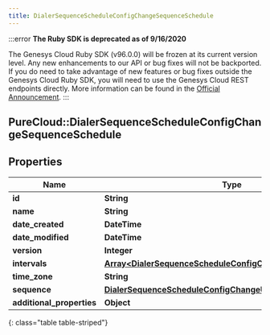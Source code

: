 ```yaml
---
title: DialerSequenceScheduleConfigChangeSequenceSchedule
---
```


:::error
**The Ruby SDK is deprecated as of 9/16/2020**

The Genesys Cloud Ruby SDK (v96.0.0) will be frozen at its current version level. Any new enhancements to our API or bug fixes will not be backported. If you do need to take advantage of new features or bug fixes outside the Genesys Cloud Ruby SDK, you will need to use the Genesys Cloud REST endpoints directly. More information can be found in the [Official Announcement](https://developer.mypurecloud.com/forum/t/announcement-genesys-cloud-ruby-sdk-end-of-life/8850).
:::


## PureCloud::DialerSequenceScheduleConfigChangeSequenceSchedule

## Properties

|Name | Type | Description | Notes|
|------------ | ------------- | ------------- | -------------|
| **id** | **String** |  | [optional] |
| **name** | **String** |  | [optional] |
| **date_created** | **DateTime** |  | [optional] |
| **date_modified** | **DateTime** |  | [optional] |
| **version** | **Integer** |  | [optional] |
| **intervals** | [**Array&lt;DialerSequenceScheduleConfigChangeScheduleInterval&gt;**](DialerSequenceScheduleConfigChangeScheduleInterval.html) |  | [optional] |
| **time_zone** | **String** |  | [optional] |
| **sequence** | [**DialerSequenceScheduleConfigChangeUriReference**](DialerSequenceScheduleConfigChangeUriReference.html) |  | [optional] |
| **additional_properties** | **Object** |  | [optional] |
{: class="table table-striped"}



